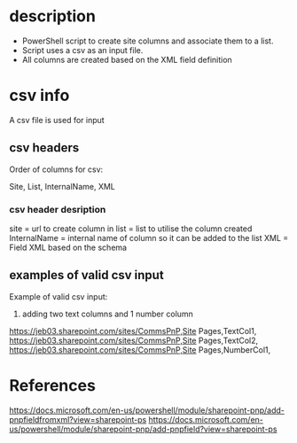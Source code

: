 # description
* PowerShell script to create site columns and associate them to a list.
* Script uses a csv as an input file.
* All columns are created based on the XML field definition

# csv info
A csv file is used for input

## csv headers
Order of columns for csv:

Site, List, InternalName, XML

### csv header desription
site = url to create column in
list = list to utilise the column created
InternalName = internal name of column so it can be added to the list
XML = Field XML based on the schema

## examples of valid csv input
Example of valid csv input:

1) adding two text columns and 1 number column

https://jeb03.sharepoint.com/sites/CommsPnP,Site Pages,TextCol1,<Field ID="{}" Type="Text" Name="TextCol1" DisplayName="Text Col 1" StaticName="TextCol1" Group="Test" Required="FALSE"/>
https://jeb03.sharepoint.com/sites/CommsPnP,Site Pages,TextCol2,<Field ID="{}" Type="Text" Name="TextCol2" DisplayName="Text Col 2" StaticName="TextCol28" Group="Test" Required="FALSE"/>
https://jeb03.sharepoint.com/sites/CommsPnP,Site Pages,NumberCol1,<Field ID="{}" Type="Number" Name="NumberCol1" DisplayName="Number Col 1" StaticName="NumberCol1" Group="Test" Required="FALSE"/>

# References

https://docs.microsoft.com/en-us/powershell/module/sharepoint-pnp/add-pnpfieldfromxml?view=sharepoint-ps
https://docs.microsoft.com/en-us/powershell/module/sharepoint-pnp/add-pnpfield?view=sharepoint-ps


